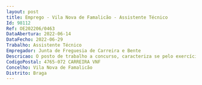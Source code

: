 ```yaml
--- 
layout: post
title: Emprego - Vila Nova de Famalicão - Assistente Técnico
Id: 98112
Ref: OE202206/0463
DataAbertura: 2022-06-14
DataFecho: 2022-06-29
Trabalho: Assistente Técnico
Empregador: Junta de Freguesia de Carreira e Bente
Descricao: O posto de trabalho a concurso, caracteriza se pelo exercício de funções, descritas no Mapa de Pessoal para o ano de 2022 da União das Freguesias de Carreira e Bente na carreira e categoria de Assistente Técnico (área Administrativa), designadamente, “Exerce funções de natureza executiva de aplicação técnica com base no estabelecimento ou adaptação de métodos e processos, enquadrados em diretivas bem definidas, exigindo conhecimentos técnicos, teóricos e práticos”, conjugado com o que consta do anexo a que se refere o n.º 2 do artigo 88.º do anexo à LTFP, para a carreira e categoria de Assistente Técnico (Grau de complexidade funcional 2).
CodigoPostal: 4765-072 CARREIRA VNF
Concelho: Vila Nova de Famalicão
Distrito: Braga
--- 
```

